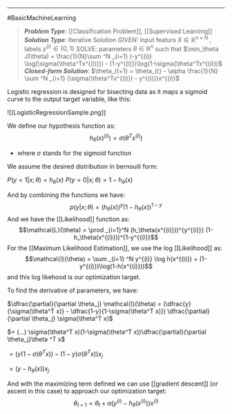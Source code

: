 ------
#BasicMachineLearning 
> ***Problem Type***: [[Classification Problem]], [[Supervised Learning]]
> ***Solution Type***:  Iterative Solution
> *GIVEN:* input featurs $X \in \mathbb{R}^{n \times N}$ , labels $y^{(i)} \in \{0,1\}$ 
> SOLVE: parameters $\theta \in \mathbb{R}^{n}$ such that $\min_\theta J(\theta) = \frac{1}{N}\sum ^N _{i=1} (-y^{(i)} \log(\sigma(\theta^Tx^{(i)})) - (1-y^{(i)})\log(1-\sigma(\theta^Tx^{(i)})$
> ***Closed-form Solution***: $\theta_{t+1} = \theta_{t} - \alpha \frac{1}{N} \sum ^N _{i=1} (\sigma(\theta^Tx^{(i)}) - y^{(i)})x^{(i)}$ 

Logistic regression is designed for bisecting data as it maps a sigmoid curve to the output target variable, like this:

![[LogisticRegressionSample.png]]

We define our hypothesis function as:
$$h_\theta(x)^{(i)}) = \sigma(\theta^Tx^{(i)})$$
- where $\sigma$ stands for the sigmoid function

We assume the desired distribution in bernouili form:

$P(y = 1 | x ; \theta) = h_\theta(x)$
$P(y = 0|x;\theta) = 1 - h_\theta(x)$

And by combining the functions we have:
$$p(y|x;\theta) = (h_\theta(x))^y(1-h_\theta(x))^{1-y}$$
And we have the [[Likelihood]] function as:
$$\mathcal{L}(\theta) = \prod _{i=1}^N (h_\theta(x^{(i)}))^{y^{(i)}} (1-h_\theta(x^{(i)}))^{1-y^{(i)}}$$
For the [[Maximum Likelihood Estimation]], we use the log [[Likelihood]] as:
$$\mathcal{l}(\theta) = \sum _{i=1} ^N y^{(i)} \log h(x^{(i)}) + (1-y^{(i)})\log(1-h(x^{(i)}))$$
and this log likehood is our optimization target.

To find the derivative of parameters, we have:

$\dfrac{\partial}{\partial \theta_j} \mathcal{l}(\theta) = (\dfrac{y}{\sigma(\theta^T x)} - \dfrac{1-y}{1-\sigma(\theta^T x)}) \dfrac{\partial}{\partial \theta_j} \sigma(\theta^T x)$ 

$= (...) \sigma(\theta^T x)(1-\sigma(\theta^T x))\dfrac{\partial}{\partial \theta_j}\theta ^T x$ 

$= (y(1-\sigma(\theta^T x)) - (1-y)\sigma(\theta^T x)) x_j$

$= (y-h_\theta(x))x_j$

And with the maximizing term defined we can use [[gradient descent]] (or ascent in this case) to approach our optimization target:
$$\theta_{t+1} = \theta_t + \alpha(y^{(i)} - h_\theta(x^{(i)}))x^{(i)}$$
